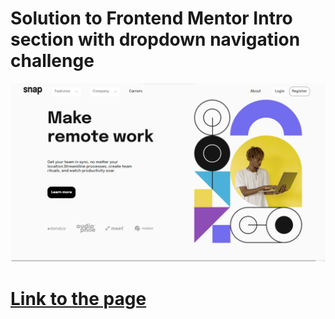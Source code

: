 # Solution to Frontend Mentor Intro section with dropdown navigation challenge

![mode desktop](./images-from-README/Captura%20de%20pantalla_20230219_111054.png)

# [Link to the page](https://carlosGabrielCarreno.github.io/intro-section-with-dropdown-navigation-main)
